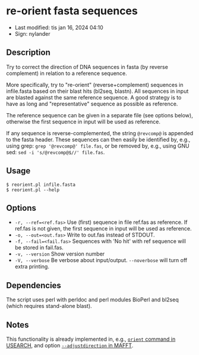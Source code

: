 # re-orient fasta sequences

- Last modified: tis jan 16, 2024  04:10
- Sign: nylander

## Description

Try to correct the direction of DNA sequences in fasta (by
reverse complement) in relation to a reference sequence.

More specifically, try to "re-orient" (reverse+complement) sequences in
infile.fasta based on their blast hits (bl2seq, blastn).  All sequences in
input are blasted against the same reference sequence. A good strategy is to
have as long and "representative" sequence as possible as reference.

The reference sequence can be given in a separate file (see options below),
otherwise the first sequence in input will be used as reference.

If any sequence is reverse-complemented, the string `@revcomp@` is appended to
the fasta header.  These sequences can then easily be identified by, e.g., using
grep: `grep '@revcomp@' file.fas`, or be removed by, e.g., using GNU sed:
`sed -i 's/@revcomp@$//' file.fas`.

## Usage

    $ reorient.pl infile.fasta
    $ reorient.pl --help

## Options

* `-r, --ref=<ref.fas>` Use (first) sequence in file ref.fas as reference. If
  ref.fas is not given, the first sequence in input will be used as reference.
* `-o, --out=<out.fas>` Write to out.fas instead of STDOUT.
* `-f, --fail=<fail.fas>` Sequences with 'No hit' with ref sequence will be
  stored in fail.fas.
* `-v, --version` Show version number
* `-V, --verbose` Be verbose about input/output. `--noverbose` will turn off
  extra printing.

## Dependencies

The script uses perl with perldoc and perl modules BioPerl and bl2seq
(which requires stand-alone blast).

## Notes

This functionality is already implemented in, e.g., [`orient` command in
USEARCH](https://drive5.com/usearch/manual/cmd_orient.html), and option
[`--adjustdirection` in MAFFT](https://mafft.cbrc.jp/alignment/software/).
